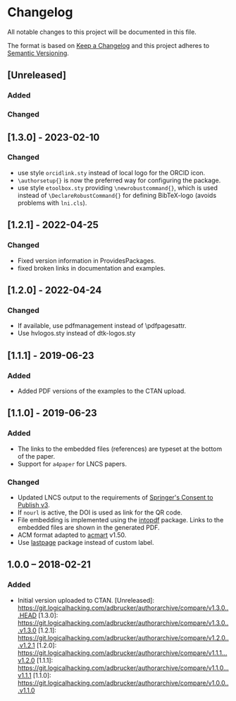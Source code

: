 # Changelog

All notable changes to this project will be documented in this file.

The format is based on [Keep a Changelog](http://keepachangelog.com/en/1.0.0/)
and this project adheres to [Semantic Versioning](http://semver.org/spec/v2.0.0.html).

## [Unreleased]

### Added

### Changed

## [1.3.0] - 2023-02-10

### Changed

- use style `orcidlink.sty` instead of local logo for the ORCID icon.
- `\authorsetup{}` is now the preferred way for configuring the package.
- use style `etoolbox.sty` providing `\newrobustcommand{}`, which is 
  used instead of `\DeclareRobustCommand{}` for defining BibTeX-logo
  (avoids problems with `lni.cls`).

## [1.2.1] - 2022-04-25

### Changed

- Fixed version information in ProvidesPackages.
- fixed broken links in documentation and examples.

## [1.2.0] - 2022-04-24

### Changed

- If available, use pdfmanagement instead of \pdfpagesattr.
- Use hvlogos.sty instead of dtk-logos.sty

## [1.1.1] - 2019-06-23

### Added

- Added PDF versions of the examples to the CTAN upload.

## [1.1.0] - 2019-06-23

### Added

- The links to the embedded files (references) are typeset at the bottom of the paper.
- Support for `a4paper` for LNCS papers.

### Changed

- Updated LNCS output to the requirements of [Springer's Consent to Publish v3](http://resource-cms.springer.com/springer-cms/rest/v1/content/731196/data/v3).
- If `nourl` is active, the DOI is used as link for the QR code.
- File embedding is implemented using the [intopdf](https://www.ctan.org/pkg/intopdf) package. Links to the embedded files are shown in the generated PDF.
- ACM format adapted to [acmart](https://github.com/borisveytsman/acmart) v1.50.
- Use [lastpage](https://ctan.org/pkg/lastpage) package instead of custom label.

## 1.0.0 – 2018-02-21

### Added

- Initial version uploaded to CTAN.
[Unreleased]: https://git.logicalhacking.com/adbrucker/authorarchive/compare/v1.3.0...HEAD
[1.3.0]: https://git.logicalhacking.com/adbrucker/authorarchive/compare/v1.3.0...v1.3.0
[1.2.1]: https://git.logicalhacking.com/adbrucker/authorarchive/compare/v1.2.0...v1.2.1
[1.2.0]: https://git.logicalhacking.com/adbrucker/authorarchive/compare/v1.1.1...v1.2.0
[1.1.1]: https://git.logicalhacking.com/adbrucker/authorarchive/compare/v1.1.0...v1.1.1
[1.1.0]: https://git.logicalhacking.com/adbrucker/authorarchive/compare/v1.0.0...v1.1.0
